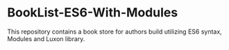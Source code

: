 # BookList-ES6-With-Modules
This repository contains a book store for authors build utilizing ES6 syntax, Modules and Luxon library.
